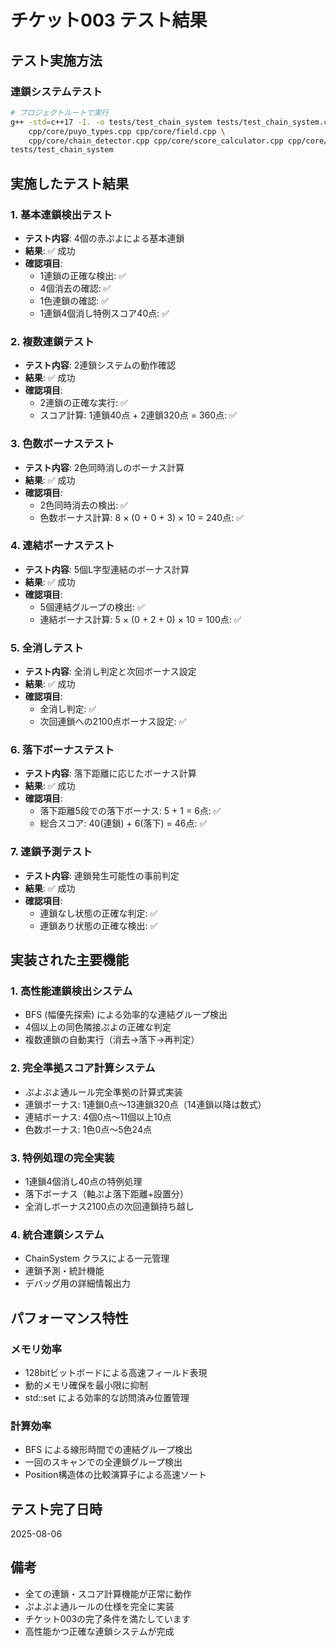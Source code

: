 # チケット003 テスト結果

## テスト実施方法

### 連鎖システムテスト
```bash
# プロジェクトルートで実行
g++ -std=c++17 -I. -o tests/test_chain_system tests/test_chain_system.cpp \
    cpp/core/puyo_types.cpp cpp/core/field.cpp \
    cpp/core/chain_detector.cpp cpp/core/score_calculator.cpp cpp/core/chain_system.cpp
tests/test_chain_system
```

## 実施したテスト結果

### 1. 基本連鎖検出テスト
- **テスト内容**: 4個の赤ぷよによる基本連鎖
- **結果**: ✅ 成功
- **確認項目**:
  - 1連鎖の正確な検出: ✅
  - 4個消去の確認: ✅
  - 1色連鎖の確認: ✅
  - 1連鎖4個消し特例スコア40点: ✅

### 2. 複数連鎖テスト
- **テスト内容**: 2連鎖システムの動作確認
- **結果**: ✅ 成功
- **確認項目**:
  - 2連鎖の正確な実行: ✅
  - スコア計算: 1連鎖40点 + 2連鎖320点 = 360点: ✅

### 3. 色数ボーナステスト
- **テスト内容**: 2色同時消しのボーナス計算
- **結果**: ✅ 成功
- **確認項目**:
  - 2色同時消去の検出: ✅
  - 色数ボーナス計算: 8 × (0 + 0 + 3) × 10 = 240点: ✅

### 4. 連結ボーナステスト
- **テスト内容**: 5個L字型連結のボーナス計算
- **結果**: ✅ 成功
- **確認項目**:
  - 5個連結グループの検出: ✅
  - 連結ボーナス計算: 5 × (0 + 2 + 0) × 10 = 100点: ✅

### 5. 全消しテスト
- **テスト内容**: 全消し判定と次回ボーナス設定
- **結果**: ✅ 成功
- **確認項目**:
  - 全消し判定: ✅
  - 次回連鎖への2100点ボーナス設定: ✅

### 6. 落下ボーナステスト
- **テスト内容**: 落下距離に応じたボーナス計算
- **結果**: ✅ 成功
- **確認項目**:
  - 落下距離5段での落下ボーナス: 5 + 1 = 6点: ✅
  - 総合スコア: 40(連鎖) + 6(落下) = 46点: ✅

### 7. 連鎖予測テスト
- **テスト内容**: 連鎖発生可能性の事前判定
- **結果**: ✅ 成功
- **確認項目**:
  - 連鎖なし状態の正確な判定: ✅
  - 連鎖あり状態の正確な検出: ✅

## 実装された主要機能

### 1. 高性能連鎖検出システム
- BFS (幅優先探索) による効率的な連結グループ検出
- 4個以上の同色隣接ぷよの正確な判定
- 複数連鎖の自動実行（消去→落下→再判定）

### 2. 完全準拠スコア計算システム
- ぷよぷよ通ルール完全準拠の計算式実装
- 連鎖ボーナス: 1連鎖0点〜13連鎖320点（14連鎖以降は数式）
- 連結ボーナス: 4個0点〜11個以上10点
- 色数ボーナス: 1色0点〜5色24点

### 3. 特例処理の完全実装
- 1連鎖4個消し40点の特例処理
- 落下ボーナス（軸ぷよ落下距離+設置分）
- 全消しボーナス2100点の次回連鎖持ち越し

### 4. 統合連鎖システム
- ChainSystem クラスによる一元管理
- 連鎖予測・統計機能
- デバッグ用の詳細情報出力

## パフォーマンス特性

### メモリ効率
- 128bitビットボードによる高速フィールド表現
- 動的メモリ確保を最小限に抑制
- std::set による効率的な訪問済み位置管理

### 計算効率
- BFS による線形時間での連結グループ検出
- 一回のスキャンでの全連鎖グループ検出
- Position構造体の比較演算子による高速ソート

## テスト完了日時
2025-08-06

## 備考
- 全ての連鎖・スコア計算機能が正常に動作
- ぷよぷよ通ルールの仕様を完全に実装
- チケット003の完了条件を満たしています
- 高性能かつ正確な連鎖システムが完成